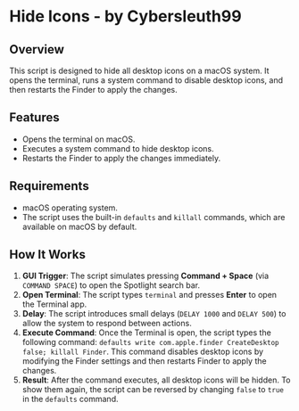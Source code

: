 # Hide Icons - by Cybersleuth99

## Overview

This script is designed to hide all desktop icons on a macOS system. It opens the terminal, runs a system command to disable desktop icons, and then restarts the Finder to apply the changes.

## Features

- Opens the terminal on macOS.
- Executes a system command to hide desktop icons.
- Restarts the Finder to apply the changes immediately.

## Requirements

- macOS operating system.
- The script uses the built-in `defaults` and `killall` commands, which are available on macOS by default.

## How It Works

1. **GUI Trigger**: The script simulates pressing **Command + Space** (via `COMMAND SPACE`) to open the Spotlight search bar.
2. **Open Terminal**: The script types `terminal` and presses **Enter** to open the Terminal app.
3. **Delay**: The script introduces small delays (`DELAY 1000` and `DELAY 500`) to allow the system to respond between actions.
4. **Execute Command**: Once the Terminal is open, the script types the following command: `defaults write com.apple.finder CreateDesktop false; killall Finder`. This command disables desktop icons by modifying the Finder settings and then restarts Finder to apply the changes.
5. **Result**: After the command executes, all desktop icons will be hidden. To show them again, the script can be reversed by changing `false` to `true` in the `defaults` command.


